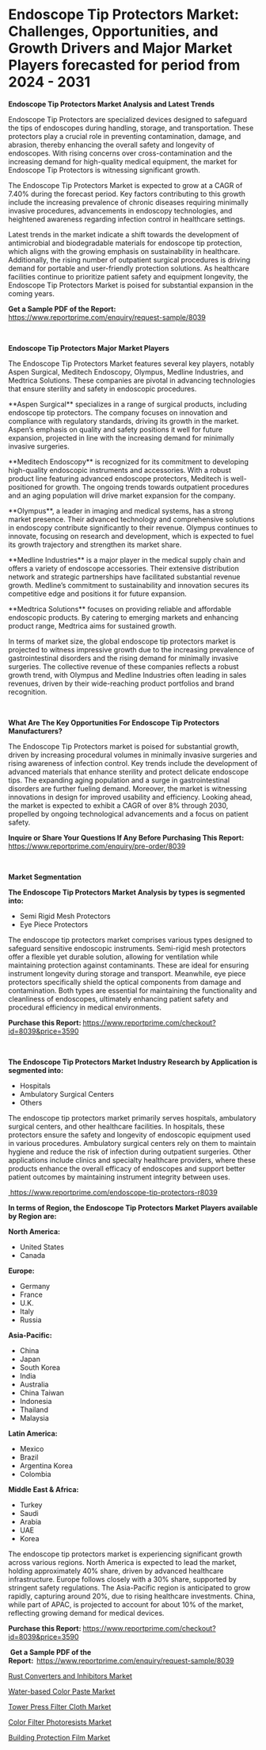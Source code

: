 <p><h1>Endoscope Tip Protectors Market: Challenges, Opportunities, and Growth Drivers and Major Market Players forecasted for period from 2024 - 2031</h1></p><p><strong>Endoscope Tip Protectors Market Analysis and Latest Trends</strong></p>
<p><p>Endoscope Tip Protectors are specialized devices designed to safeguard the tips of endoscopes during handling, storage, and transportation. These protectors play a crucial role in preventing contamination, damage, and abrasion, thereby enhancing the overall safety and longevity of endoscopes. With rising concerns over cross-contamination and the increasing demand for high-quality medical equipment, the market for Endoscope Tip Protectors is witnessing significant growth. </p><p>The Endoscope Tip Protectors Market is expected to grow at a CAGR of 7.40% during the forecast period. Key factors contributing to this growth include the increasing prevalence of chronic diseases requiring minimally invasive procedures, advancements in endoscopy technologies, and heightened awareness regarding infection control in healthcare settings. </p><p>Latest trends in the market indicate a shift towards the development of antimicrobial and biodegradable materials for endoscope tip protection, which aligns with the growing emphasis on sustainability in healthcare. Additionally, the rising number of outpatient surgical procedures is driving demand for portable and user-friendly protection solutions. As healthcare facilities continue to prioritize patient safety and equipment longevity, the Endoscope Tip Protectors Market is poised for substantial expansion in the coming years.</p></p>
<p><strong>Get a Sample PDF of the Report:&nbsp;</strong> <a href="https://www.reportprime.com/enquiry/request-sample/8039?utm_campaign=1781&utm_medium=2&utm_source=Github&utm_content=ia&utm_term=18102024&utm_id=endoscope-tip-protectors">https://www.reportprime.com/enquiry/request-sample/8039</a></p>
<p>&nbsp;</p>
<p><strong>Endoscope Tip Protectors Major Market Players</strong></p>
<p><p>The Endoscope Tip Protectors Market features several key players, notably Aspen Surgical, Meditech Endoscopy, Olympus, Medline Industries, and Medtrica Solutions. These companies are pivotal in advancing technologies that ensure sterility and safety in endoscopic procedures.</p><p>**Aspen Surgical** specializes in a range of surgical products, including endoscope tip protectors. The company focuses on innovation and compliance with regulatory standards, driving its growth in the market. Aspen’s emphasis on quality and safety positions it well for future expansion, projected in line with the increasing demand for minimally invasive surgeries.</p><p>**Meditech Endoscopy** is recognized for its commitment to developing high-quality endoscopic instruments and accessories. With a robust product line featuring advanced endoscope protectors, Meditech is well-positioned for growth. The ongoing trends towards outpatient procedures and an aging population will drive market expansion for the company.</p><p>**Olympus**, a leader in imaging and medical systems, has a strong market presence. Their advanced technology and comprehensive solutions in endoscopy contribute significantly to their revenue. Olympus continues to innovate, focusing on research and development, which is expected to fuel its growth trajectory and strengthen its market share.</p><p>**Medline Industries** is a major player in the medical supply chain and offers a variety of endoscope accessories. Their extensive distribution network and strategic partnerships have facilitated substantial revenue growth. Medline’s commitment to sustainability and innovation secures its competitive edge and positions it for future expansion.</p><p>**Medtrica Solutions** focuses on providing reliable and affordable endoscopic products. By catering to emerging markets and enhancing product range, Medtrica aims for sustained growth.</p><p>In terms of market size, the global endoscope tip protectors market is projected to witness impressive growth due to the increasing prevalence of gastrointestinal disorders and the rising demand for minimally invasive surgeries. The collective revenue of these companies reflects a robust growth trend, with Olympus and Medline Industries often leading in sales revenues, driven by their wide-reaching product portfolios and brand recognition.</p></p>
<p>&nbsp;</p>
<p><strong>What Are The Key Opportunities For Endoscope Tip Protectors Manufacturers?</strong></p>
<p><p>The Endoscope Tip Protectors market is poised for substantial growth, driven by increasing procedural volumes in minimally invasive surgeries and rising awareness of infection control. Key trends include the development of advanced materials that enhance sterility and protect delicate endoscope tips. The expanding aging population and a surge in gastrointestinal disorders are further fueling demand. Moreover, the market is witnessing innovations in design for improved usability and efficiency. Looking ahead, the market is expected to exhibit a CAGR of over 8% through 2030, propelled by ongoing technological advancements and a focus on patient safety.</p></p>
<p><strong>Inquire or Share Your Questions If Any Before Purchasing This Report:</strong> <a href="https://www.reportprime.com/enquiry/pre-order/8039?utm_campaign=1781&utm_medium=2&utm_source=Github&utm_content=ia&utm_term=18102024&utm_id=endoscope-tip-protectors">https://www.reportprime.com/enquiry/pre-order/8039</a></p>
<p>&nbsp;</p>
<p><strong>Market Segmentation</strong></p>
<p><strong>The Endoscope Tip Protectors Market Analysis by types is segmented into:</strong></p>
<p><ul><li>Semi Rigid Mesh Protectors</li><li>Eye Piece Protectors</li></ul></p>
<p><p>The endoscope tip protectors market comprises various types designed to safeguard sensitive endoscopic instruments. Semi-rigid mesh protectors offer a flexible yet durable solution, allowing for ventilation while maintaining protection against contaminants. These are ideal for ensuring instrument longevity during storage and transport. Meanwhile, eye piece protectors specifically shield the optical components from damage and contamination. Both types are essential for maintaining the functionality and cleanliness of endoscopes, ultimately enhancing patient safety and procedural efficiency in medical environments.</p></p>
<p><strong>Purchase this Report:&nbsp;</strong><a href="https://www.reportprime.com/checkout?id=8039&price=3590&utm_campaign=1781&utm_medium=2&utm_source=Github&utm_content=ia&utm_term=18102024&utm_id=endoscope-tip-protectors">https://www.reportprime.com/checkout?id=8039&price=3590</a></p>
<p>&nbsp;</p>
<p><strong>The Endoscope Tip Protectors Market Industry Research by Application is segmented into:</strong></p>
<p><ul><li>Hospitals</li><li>Ambulatory Surgical Centers</li><li>Others</li></ul></p>
<p><p>The endoscope tip protectors market primarily serves hospitals, ambulatory surgical centers, and other healthcare facilities. In hospitals, these protectors ensure the safety and longevity of endoscopic equipment used in various procedures. Ambulatory surgical centers rely on them to maintain hygiene and reduce the risk of infection during outpatient surgeries. Other applications include clinics and specialty healthcare providers, where these products enhance the overall efficacy of endoscopes and support better patient outcomes by maintaining instrument integrity between uses.</p></p>
<p><a href="https://www.reportprime.com/endoscope-tip-protectors-r8039?utm_campaign=1781&utm_medium=2&utm_source=Github&utm_content=ia&utm_term=18102024&utm_id=endoscope-tip-protectors">&nbsp;https://www.reportprime.com/endoscope-tip-protectors-r8039</a></p>
<p><strong>In terms of Region, the Endoscope Tip Protectors Market Players available by Region are:</strong></p>
<p>
    <p> <strong> North America: </strong>
        <ul>
            <li>United States</li>
            <li>Canada</li>
        </ul>
        </p> 
    <p> <strong> Europe: </strong>
        <ul>
            <li>Germany</li>
            <li>France</li>
            <li>U.K.</li>
            <li>Italy</li>
            <li>Russia</li>
        </ul>
        </p> 
    <p> <strong> Asia-Pacific: </strong>
        <ul>
            <li>China</li>
            <li>Japan</li>
            <li>South Korea</li>
            <li>India</li>
            <li>Australia</li>
            <li>China Taiwan</li>
            <li>Indonesia</li>
            <li>Thailand</li>
            <li>Malaysia</li>
        </ul>
        </p> 
    <p> <strong> Latin America: </strong>
        <ul>
            <li>Mexico</li>
            <li>Brazil</li>
            <li>Argentina Korea</li>
            <li>Colombia</li>
        </ul>
        </p> 
    <p> <strong> Middle East & Africa: </strong>
        <ul>
            <li>Turkey</li>
            <li>Saudi</li>
            <li>Arabia</li>
            <li>UAE</li>
            <li>Korea</li>
        </ul>
    </p>
    </p>
<p><p>The endoscope tip protectors market is experiencing significant growth across various regions. North America is expected to lead the market, holding approximately 40% share, driven by advanced healthcare infrastructure. Europe follows closely with a 30% share, supported by stringent safety regulations. The Asia-Pacific region is anticipated to grow rapidly, capturing around 20%, due to rising healthcare investments. China, while part of APAC, is projected to account for about 10% of the market, reflecting growing demand for medical devices.</p></p>
<p><strong>Purchase this Report: </strong><a href="https://www.reportprime.com/checkout?id=8039&price=3590&utm_campaign=1781&utm_medium=2&utm_source=Github&utm_content=ia&utm_term=18102024&utm_id=endoscope-tip-protectors">https://www.reportprime.com/checkout?id=8039&price=3590</a></p>
<p>&nbsp;<strong>Get a Sample PDF of the Report:&nbsp;&nbsp;</strong><a href="https://www.reportprime.com/enquiry/request-sample/8039?utm_campaign=1781&utm_medium=2&utm_source=Github&utm_content=ia&utm_term=18102024&utm_id=endoscope-tip-protectors">https://www.reportprime.com/enquiry/request-sample/8039</a></p>
<p><strong></strong></p>
<p><p><a href="https://www.linkedin.com/pulse/deep-dive-rust-converters-inhibitors-market-itstrends-segmentation-hhp2c?utm_campaign=1781&utm_medium=2&utm_source=Github&utm_content=ia&utm_term=18102024&utm_id=endoscope-tip-protectors">Rust Converters and Inhibitors Market</a></p><p><a href="https://www.linkedin.com/pulse/water-based-color-paste-market-size-share-growth-analysis-type-per5c?utm_campaign=1781&utm_medium=2&utm_source=Github&utm_content=ia&utm_term=18102024&utm_id=endoscope-tip-protectors">Water-based Color Paste Market</a></p><p><a href="https://www.linkedin.com/pulse/tower-press-filter-cloth-landscape-product-spectrum-market-trajectories-nb8yc?utm_campaign=1781&utm_medium=2&utm_source=Github&utm_content=ia&utm_term=18102024&utm_id=endoscope-tip-protectors">Tower Press Filter Cloth Market</a></p><p><a href="https://www.linkedin.com/pulse/color-filter-photoresists-market-growth-outlook-from-2024-2031-qv2yc?utm_campaign=1781&utm_medium=2&utm_source=Github&utm_content=ia&utm_term=18102024&utm_id=endoscope-tip-protectors">Color Filter Photoresists Market</a></p><p><a href="https://www.linkedin.com/pulse/pioneering-growth-analyzing-global-building-protection-film-market-gei4c?utm_campaign=1781&utm_medium=2&utm_source=Github&utm_content=ia&utm_term=18102024&utm_id=endoscope-tip-protectors">Building Protection Film Market</a></p></p>